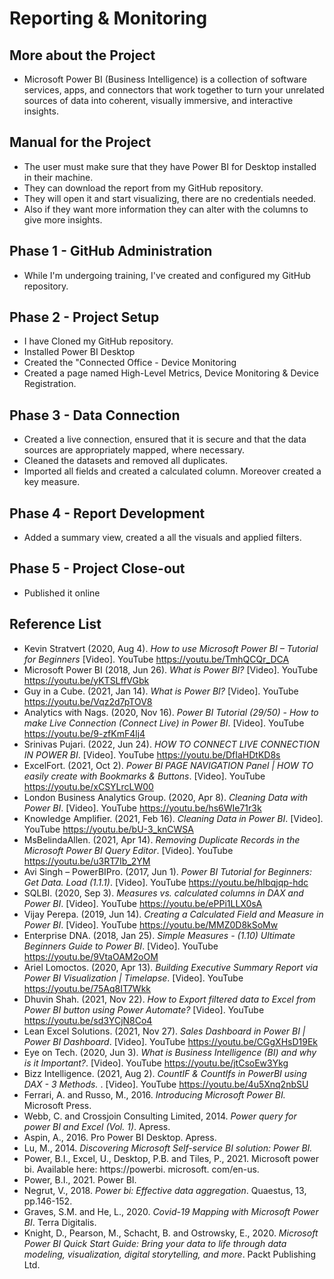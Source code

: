 # Reporting & Monitoring

## More about the Project
- Microsoft Power BI (Business Intelligence) is a collection of software services, apps, and connectors that work together to turn your unrelated sources of data into coherent, visually immersive, and interactive insights.

## Manual for the Project
- The user must make sure that they have Power BI for Desktop installed in their machine.
- They can download the report from my GitHub repository.
- They will open it and start visualizing, there are no credentials needed.
- Also if they want more information they can alter with the columns to give more insights.

## Phase 1 - GitHub Administration
- While I'm undergoing training, I've created and configured my GitHub repository.

## Phase 2 - Project Setup 
- I have Cloned my GitHub repository.
- Installed Power BI Desktop
- Created the "Connected Office - Device Monitoring
- Created a page named High-Level Metrics, Device Monitoring & Device Registration.

## Phase 3 - Data Connection
- Created a live connection, ensured that it is secure and that the data sources are 
appropriately mapped, where necessary.
- Cleaned the datasets and removed all duplicates.
- Imported all fields and created a calculated column. Moreover created a key measure.

## Phase 4 - Report Development
- Added a summary view, created a all the visuals and applied filters.

## Phase 5 - Project Close-out
- Published it online

## Reference List

- Kevin Stratvert (2020, Aug 4).<i> How to use Microsoft Power BI – Tutorial for Beginners </i> [Video]. YouTube https://youtu.be/TmhQCQr_DCA
- Microsoft Power BI (2018, Jun 26).<i> What is Power BI?</i> [Video]. YouTube https://youtu.be/yKTSLffVGbk
- Guy in a Cube. (2021, Jan 14).<i> What is Power BI?</i> [Video]. YouTube https://youtu.be/Vqz2d7pTOV8
- Analytics with Nags. (2020, Nov 16).<i>  Power BI Tutorial (29/50) - How to make Live Connection (Connect Live) in Power BI</i>. [Video]. YouTube https://youtu.be/9-zfKmF4lj4
- Srinivas Pujari. (2022, Jun 24).<i> HOW TO CONNECT LIVE CONNECTION IN POWER BI</i>. [Video]. YouTube https://youtu.be/DfIaHDtKD8s
- ExcelFort. (2021, Oct 2).<i> Power BI PAGE NAVIGATION Panel | HOW TO easily create with Bookmarks & Buttons</i>. [Video]. YouTube https://youtu.be/xCSYLrcLW00
- London Business Analytics Group. (2020, Apr 8).<i> Cleaning Data with Power BI</i>. [Video]. YouTube https://youtu.be/hs6WIe71r3k
- Knowledge Amplifier. (2021, Feb 16).<i> Cleaning Data in Power BI</i>. [Video]. YouTube https://youtu.be/bU-3_knCWSA
- MsBelindaAllen. (2021, Apr 14).<i> Removing Duplicate Records in the Microsoft Power BI Query Editor</i>. [Video]. YouTube https://youtu.be/u3RT7Ib_2YM
- Avi Singh – PowerBIPro. (2017, Jun 1).<i> Power BI Tutorial for Beginners: Get Data. Load (1.1.1)</i>. [Video]. YouTube https://youtu.be/hIbqjqp-hdc
- SQLBI. (2020, Sep 3).<i> Measures vs. calculated columns in DAX and Power BI</i>. [Video]. YouTube https://youtu.be/ePPi1LLX0sA
- Vijay Perepa. (2019, Jun 14).<i> Creating a Calculated Field and Measure in Power BI</i>. [Video]. YouTube https://youtu.be/MMZ0D8kSoMw
- Enterprise DNA. (2018, Jan 25).<i> Simple Measures - (1.10) Ultimate Beginners Guide to Power BI</i>. [Video]. YouTube https://youtu.be/9VtaOAM2oOM
- Ariel Lomoctos. (2020, Apr 13).<i> Building Executive Summary Report via Power BI Visualization | Timelapse</i>. [Video]. YouTube https://youtu.be/75Aq8IT7Wkk
- Dhuvin Shah. (2021, Nov 22).<i> How to Export filtered data to Excel from Power BI button using Power Automate?</i> [Video]. YouTube https://youtu.be/sd3YCjN8Co4
- Lean Excel Solutions. (2021, Nov 27).<i> Sales Dashboard in Power BI | Power BI Dashboard</i>. [Video]. YouTube https://youtu.be/CGgXHsD19Ek
- Eye on Tech. (2020, Jun 3).<i> What is Business Intelligence (BI) and why is it Important?</i>. [Video]. YouTube https://youtu.be/jtCsoEw3Ykg
- Bizz Intelligence. (2021, Aug 2). <i> CountIF & CountIfs in PowerBI using DAX - 3 Methods. </i>. [Video]. YouTube https://youtu.be/4u5Xnq2nbSU
- Ferrari, A. and Russo, M., 2016.<i> Introducing Microsoft Power BI.</i> Microsoft Press.
- Webb, C. and Crossjoin Consulting Limited, 2014.<i> Power query for power BI and Excel (Vol. 1)</i>. Apress.
- Aspin, A., 2016. Pro Power BI Desktop. Apress.
- Lu, M., 2014.<i> Discovering Microsoft Self-service BI solution: Power BI.</i>
- Power, B.I., Excel, U., Desktop, P.B. and Tiles, P., 2021. Microsoft power bi</i>. Available here: https://powerbi. microsoft. com/en-us.
- Power, B.I., 2021. Power BI.
- Negrut, V., 2018.<i> Power bi: Effective data aggregation</i>. Quaestus, 13, pp.146-152.
- Graves, S.M. and He, L., 2020.<i> Covid-19 Mapping with Microsoft Power BI</i>. Terra Digitalis.
- Knight, D., Pearson, M., Schacht, B. and Ostrowsky, E., 2020.<i> Microsoft Power BI Quick Start Guide: Bring your data to life through data modeling, visualization, digital storytelling, and more</i>. Packt Publishing Ltd.

